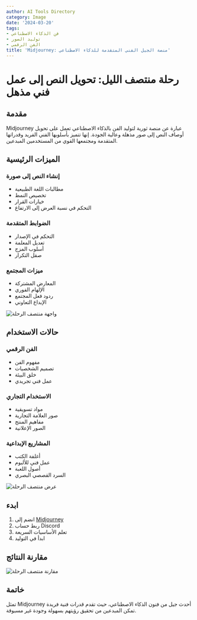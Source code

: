 ```yaml
---
author: AI Tools Directory
category: Image
date: '2024-03-20'
tags:
- فن الذكاء الاصطناعي
- توليد الصور
- الفن الرقمي
title: 'Midjourney: منصة الجيل الفني المتقدمة للذكاء الاصطناعي'
---
```


# رحلة منتصف الليل: تحويل النص إلى عمل فني مذهل

## مقدمة

Midjourney عبارة عن منصة ثورية لتوليد الفن بالذكاء الاصطناعي تعمل على تحويل أوصاف النص إلى صور مذهلة وعالية الجودة. إنها تتميز بأسلوبها الفني الفريد وقدراتها المتقدمة ومجتمعها القوي من المستخدمين المبدعين.

## الميزات الرئيسية

### إنشاء النص إلى صورة
- مطالبات اللغة الطبيعية
- تخصيص النمط
- خيارات القرار
- التحكم في نسبة العرض إلى الارتفاع

### الضوابط المتقدمة
- التحكم في الإصدار
- تعديل المعلمة
- أسلوب المزج
- صقل التكرار

### ميزات المجتمع
- المعارض المشتركة
- الإلهام الفوري
- ردود فعل المجتمع
- الإبداع التعاوني

![واجهة منتصف الرحلة](/imgs/midjourney/interface.jpg)

## حالات الاستخدام

### الفن الرقمي
- مفهوم الفن
- تصميم الشخصيات
- خلق البيئة
- عمل فني تجريدي

### الاستخدام التجاري
- مواد تسويقية
- صور العلامة التجارية
- مفاهيم المنتج
- الصور الإعلانية

### المشاريع الإبداعية
- أغلفة الكتب
- عمل فني للألبوم
- أصول اللعبة
- السرد القصصي البصري

![عرض منتصف الرحلة](/imgs/midjourney/demo.jpg)

## ابدء

1. انضم إلى [Midjourney](https://www.midjourney.com)
2. ربط حساب Discord
3. تعلم الأساسيات السريعة
4. ابدأ في التوليد

## مقارنة النتائج

![مقارنة منتصف الرحلة](/imgs/midjourney/comparison.jpg)

## خاتمة

تمثل Midjourney أحدث جيل من فنون الذكاء الاصطناعي، حيث تقدم قدرات فنية فريدة تمكن المبدعين من تحقيق رؤيتهم بسهولة وجودة غير مسبوقة.